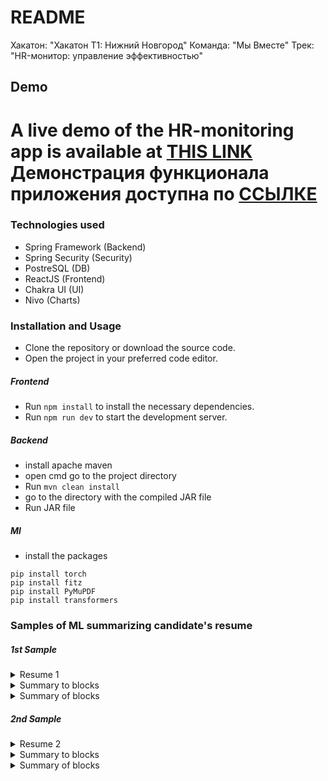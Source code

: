 # README
Хакатон: "Хакатон Т1: Нижний Новгород"
Команда: "Мы Вместе"
Трек: "HR-монитор: управление эффективностью"
## Demo
A live demo of the HR-monitoring app is available at [THIS LINK](https://disk.yandex.ru/d/4Rwy5Ec-dDarNA)
Демонстрация функционала приложения доступна по [ССЫЛКЕ](https://disk.yandex.ru/d/4Rwy5Ec-dDarNA)
========
### Technologies used
* Spring Framework (Backend)
* Spring Security (Security)
* PostreSQL (DB)
* ReactJS (Frontend)
* Chakra UI (UI)
* Nivo (Charts)
### Installation and Usage
* Clone the repository or download the source code.
* Open the project in your preferred code editor.
##### Frontend
* Run ```npm install``` to install the necessary dependencies.
* Run ```npm run dev``` to start the development server.
##### Backend

* install apache maven
* open cmd go to the project directory
* Run ```mvn clean install```
* go to the directory with the compiled JAR file
* Run JAR file

##### Ml
* install the packages

```
pip install torch
pip install fitz
pip install PyMuPDF
pip install transformers
```

### Samples of ML summarizing candidate's resume
##### 1st Sample
<details><summary>Resume 1</summary>Осипов Артём Михайлович
Главный бухгалтер
Занятость: Полная
Желаемый график работы: Полный день
Желаемая зарплата: от 40 000 руб.
Контактная информация
Телефон: +7 (ХХХ) ХХХ-ХХ-ХХ
Электронная почта: email@yandex.ru
Личная информация
Гражданство: Российская Федерация
Место проживания: г. Улан-Удэ
Переезд: Невозможен
Дата рождения: 18.02.1990 г. (31 год)
Семейное положение: Не женат
Опыт работы
Период работы: 2015 г. — 2022 г. (7 лет)
Должность: Главный бухгалтер с функциями финансового директора
Организация: ОАО "Волновахский Комбинат Хлебопродуктов", г. Екатеринбург
Обязанности:
 Опыт работы в структуре системных предприятий холдинга.
 Составление и разработка штатного расписания, нормирование оплаты труда.
 Полное ведение бухгалтерского и налогового учета в программе 1С:7.
 Работа с первичной документацией.
Период работы: 2014 г. — 2015 г. (1 год)
Должность: Бухгалтер
Организация: ОАО "Волновахский Комбинат Хлебопродуктов", г. Екатеринбург
Обязанности:
 Полное ведение бухгалтерского учета в программе 1С: Предприятие 8,2.
 Работа с первичной документацией.
 Сверка взаиморасчетов с контрагентами.
 Проведение банковских операций.
 Подготовка и сдача отчетности в ПФР, МРИ ФНС, Фин.органы, статистику.
 Расчет и начисление заработной платы.
 Размещение на Гос.закупках.
 Работа с УФК.
 Работа в СУФД.
 Работа в Сбербанк-онлайн.
Образование
Учебное заведение: ФГБОУ высшего профессионального образования "Бурятская 
государственная сельскохозяйственная академия", г. Улан-Удэ
Год окончания: 2022 г.
Факультет: Бухгалтерский учет, анализ и аудит
Специальность: Бухгалтер
Форма обучения: Очная
О себе
Личные качества
Высокая работоспособность, самодисциплина и самомотивация, ответственный подход к 
выполнению поставленных задач. Самоорганизованность, стрессоустойчивость и 
творческий подход помогает браться за новые проекты и доводить дело до конца.
Хорошие коммуникационные навыки. Умею решать конфликтные ситуации и идти на 
компромисс. Удаленный процесс работы, не вызывает препятствий для выполнения 
поставленных задач.
Профессиональные навыки
Владение системами: Гарант, Консультант Плюс, Клиент-банк, 1С. Умение вести 
переговоры, деловая переписка, хорошее знание налогового, бухгалтерского, трудового 
законодательства.
Компьютерные навыки
Уверенный пользователь ПК. Легко справляюсь с любыми офисными приложениями. 
Есть опыт работы в 1С: Бухгалтерия, 1С: УНФ, 1С: ЗУП, СБИС. Опыт работы в системах: 
Гарант, Консультант Плюс, Клиент-банк. В случае с трудностями при работе с 
периферийными устройствами могу переустановить и заново настроить. На интуитивном 
уровне могу освоить любое приложение.
Курсы и тренинги
В 2015 году прошел и успешно завершил курс повышения квалификации 
"Профессиональный главный бухгалтер" в ООО "ОУГДБ ФНСЛ", г. Улан-Удэ. По 
окончании получил документ об успешном завершении, который приложен к резюме.
В 2014 году прошел полный курс "1С:Предприятие для бюджетных учреждений" в 
институте дополнительного профессионального образования и инноваций БГСХ, г. УланУдэ.
Дополнительная информация о себе
Имеется личный автомобиль, опыт вождения 4 года. В свободное время обустраиваю 
дачный участок, люблю проводить время в гармонии с природой
</details>
<details><summary>Summary to blocks</summary>
Главный бухгалтер ОАО «Волновахский Комбинат Хлебопродуктов», г. Екатеринбург Обязанности: Составление штатного расписания, нормирование оплаты труда, ведение бухгалтерского и налогового учета в программе 1С:7. Опыт работы в структуре системных предприятий холдинга: Работа с первичной документацией.
Екатеринбургская государственная сельскохозяйственная академия по бухгалтерскому учету, анализу и аудиту. Обязанности: Работа с первичной документацией, сверка взаиморасчетов с контрагентами и размещение на Госзакупках. Работа в Сбербанке-онлайн.
В Улан-Удэ прошел и завершил курс повышения квалификации «Профессиональный главный бухгалтер» в институте дополнительного профессионального образования и инноваций БГСХ. Дополнительная информация о себе Есть личный автомобиль, опыт вождения 4 года.
</details>
<details><summary>Summary of blocks</summary>
Обязанности: Составление штатного расписания, нормирование оплаты труда, ведение бухгалтерского и налогового учета в программе 1С:7. Опыт работы в структуре системных предприятий холдинга: Работа с первичной документацией, сверка взаиморасчетов с контрагентами и размещение на Госзакупках.
</details>

##### 2nd Sample 
<details><summary>Resume 2</summary>
Фомин Марк Кириллович
Повар
Занятость: Полная
Желаемый график работы: Полный день
Желаемая зарплата: от 45 000 руб.
Контактная информация
Телефон: +7 (ХХХ) ХХХ-ХХ-ХХ
Электронная почта: email@yandex.ru
Личная информация
Гражданство: Российская Федерация
Место проживания: г. Екатеринбург
Переезд: Невозможен
Дата рождения: 11.12.1989 г. (32 года)
Семейное положение: Женат (есть дети)
Опыт работы
Период работы: 2019 г. — по настоящее время (3 года)
Должность: Су шеф
Организация: Баден-Баден термы Уктус, г. Екатеринбург
Обязанности:
 Организация работы поваров, составление заявки, участие в разработке новых блюд, 
оформление и отдача блюд, работа на всех станциях, пицца, холодный, горячий цех, 
касса, бар.
Период работы: 2010 — 2019 (9 лет)
Должность: Шеф-повар
Организация: Ресторан Сезоны, отель "Рамада", г. Новосибирск
Обязанности:
 Разработка и составление меню, технологических карт, анализ продаж, контроль 
себестоимости, опытный пользователь программы IIKO, обучение персонала.
 Проведение и разбор инвентаризаций, работа с документацией.
 Поиск поставщиков и заключение договоров поставки продуктов. Приемка продуктов, 
контроль остатков на складах, контроль соблюдения правил ротации на складах.
 Составление маркетингового плана и плана продаж на год, составление календаря 
мероприятий.
 Организация и контроль работы шведской линии, зала аля карт, банкетной кухни, рум 
сервиса и летней площадки.
 Организация работы, составление меню пятиразового питания для частной школы на 
150 учеников и детского сада на 15 детей, согласование меню в Роспотребнадзоре.
 Проведение детских мастер классов, тематических вечеров кухни народов мира, 
винных дегустаций, свадьбы, банкеты, фуршеты.
Образование
Учебное заведение: Автоматизированные системы обработки информации и управления, 
г. Самара
Год окончания: 2007 (15 лет назад)
Факультет: Технология продуктов общественного питания
Специальность: Повар-технолог
Форма обучения: Очная
О себе
Личные качества
Умение быстро ориентироваться в ситуации, находить решение нестандартных задач. 
Способность к принятию решений, требовательность к себе и окружающим, стремление к 
организации четкого и сбалансированного производственного процесса. Без вредных 
привычек, с хорошим кулинарным и эстетическим вкусом.
Профессиональные навыки
Имеются навыки открытия заведения "с нуля". Опыт работы с иностранными шеф 
поварами.
Компьютерные навыки
Уверенный пользователь ПК. Свободно работаю с Microsoft Office, 1C: торговля и склад.
Курсы и тренинги
В 2010 году прошел полный курс в "Гильдии шеф поваров и шеф кондитеров сибири", г. 
Новосибирск
Дополнительная информация о себе
Увлекаюсь в свободное время велотуризмом и сплавами
</details>
<details><summary>Summary to blocks</summary>
Занятость: Полная Желаемая зарплата: от 45 000 руб. Дата рождения: 11.12.1989 г. (32 года) Семейное положение: Женат (есть дети) Опыт работы Период работы: 2010 — 2019 (9 лет) Должность: Су шеф Организация: Баден-Баден термы Уктус, г. Екатеринбург Обязанности: организация работы поваров, составление заявки и отдача блюд.
В Новосибирске работает опытный пользователь программы IIKO. Обязанности: Разработка и составление меню, анализ продаж, контроль себестоимости, обучение персонала, организация работы шведской линии, зала аля карт, рум сервиса и летней площадки.
В Самаре завершил карьеру шеф поваров и шеф кондитеров сибири. О себе Личные качества Умение быстро ориентироваться в ситуации, требовательность к себе и окружающим, стремление к организации четкого и сбалансированного производственного процесса.
</details>
<details><summary>Summary of blocks</summary>
Занятость: Полная Желаемая зарплата: от 45 000 руб. Дата рождения: 11.12.1989 г. (32 года) О себе Личные качества Умение быстро ориентироваться в ситуации, требовательность к себе и окружающим, стремление к организации четкого и сбалансированного производственного процесса.
</details>



